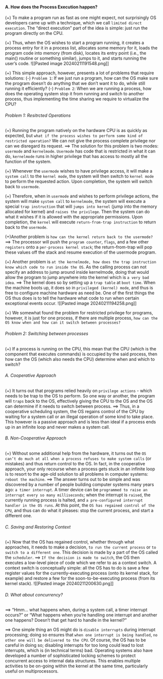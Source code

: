 #### A. How does the Process Execution happen?
(+) To make a program run as fast as one might expect, not surprisingly OS developers came up with a technique, which we call `limited direct execution`. The “direct execution” part of the idea is simple: just run the program directly on the CPU.

(+) Thus, when the OS wishes to start a program running, it creates a process entry for it in a process list, allocates some memory for it, loads the program code into memory (from disk), locates its entry point (i.e., the main() routine or something similar), jumps to it, and starts running the user’s code.
![[Pasted image 20240211191548.png]]

(+) This simple approach, however, presents a lot of problems that require solutions:
	(-) `Problem 1`: If we just run a program, how can the OS make sure the program doesn’t do anything that we don’t want it to do, while still running it efficiently?
	(-) `Problem 2`: When we are running a process, how does the operating system stop it from running and switch to another process, thus implementing the time sharing we require to virtualize the CPU?

###### Problem 1: Resitrcted Operations
(+) Running the program natively on the hardware CPU is as quickly as expected, but `what if the process wishes to perform some kind of restricted operation?` We can not give the process complete privilege nor can we disregard its request.
==> The solution for this problem is two modes: `usermode` and `kernelmode`.
`Usermode` has code that is restricted in what it can do, `kernelmode` runs in higher privilege that has access to mostly all the function of the system.

(+) Whenever the `usermode` wishes to have privilege access, it will make a `system call` to the `kernel mode`, the system will then switch to `kernel mode` to perform the requested action. Upon completion, the system will switch back to `usermode`.

(+) Therefore, when in `usermode` and wishes to perform privilege actions, the system will make `system call` to `kernelmode`, the system will execute a special `trap instruction` that will `jumps into kernel` (jump into the memory allocated for kernel) and `raises the privilege`. Then the system can do what it wishes if it is allowed with the appropriate permissions. Upon completion, the `kernel` will execute `return-from-trap instruction` to return back to the `usermode`. 

(+)Another problem is `how can the kernel return back to the usermode?` ==> The processor will push the `program counter`, `flags`, and a few other `registers` onto a `per-process kernel stack`; the return-from-trap will pop these values off the stack and resume execution of the usermode program.

(+) Another problem is `at the kernelmode, how does the trap instruction know which code to run inside the OS`. As the calling process can not specify an address to jump around inside kernelmode, doing that would allow the program to jump anywhere into the kernel which is `a very bad idea`.
==> The kernel does so by setting up a `trap table` at `boot time`. When the machine boots up, it does so in `privileged (kernel) mode`, and thus is free to configure machine hardware as need be. One of the first things the OS thus does is to tell the hardware what code to run when certain exceptional events occur.
![[Pasted image 20240211194258.png]]

(+) We somewhat found the problem for restricted privilege for programs, however, it is just for one process, if there are multiple process, `how can the OS know when and how can it switch between processes?`

###### Problem 2: Switching between processes
(+) If a process is running on the CPU, this mean that the CPU (which is the component that executes commands) is occupied by the said process, then how can the OS (which also needs the CPU) determine when and which to switch?

###### A. Cooperative Approach
(+) It turns out that programs relied heavily on `privilege actions` - which needs to be trap to the OS to perform. So one way or another, the program will `traps` back to the OS, effectively giving the CPU to the OS and the OS can determine if it needs to switch between process.
==> Thus, in a cooperative scheduling system, the OS regains control of the CPU by waiting for a system call or an illegal operation of some kind to take place. This however is a passive approach and is less than ideal if a process ends up in an infinite loop and never makes a system call.

###### B. Non-Cooperative Approach
(+) Without some additional help from the hardware, it turns out the `OS can’t do much at all when a process refuses to make system calls` (or mistakes) and thus return control to the OS. In fact, in the cooperative approach, your only recourse when a process gets stuck in an infinite loop is to resort to the age-old solution to all problems in computer systems: `reboot the machine`.
==> The answer turns out to be simple and was discovered by a number of people building computer systems many years ago: `a timer interrupt`. A timer device can be `programmed to raise an interrupt every so many milliseconds`; when the interrupt is `raised`, the currently running process is halted, and `a pre-configured interrupt handler in the OS runs`. At this point, the `OS has regained control of the CPU`, and thus can do what it pleases: stop the current process, and start a different one.

###### C. Saving and Restoring Context
(+) Now that the OS has regained control, whether through what approaches, it needs to make a decision, `to run the current process` or `to switch to a different one`. This decision is made by a part of the OS called the `scheduler`.
==> `If the decision is made to switch`, the OS then executes a low-level piece of code which we refer to as a context switch. A context switch is conceptually simple: all the OS has to do is save a few register values for the currently-executing process (onto its kernel stack, for example) and restore a few for the soon-to-be-executing process (from its kernel stack).
![[Pasted image 20240211200630.png]]

###### D. What about concurrency?
==> “Hmm... what happens when, during a system call, a timer interrupt occurs?” or “What happens when you’re handling one interrupt and another one happens? Doesn’t that get hard to handle in the kernel?”

==> One simple thing an OS might do is `disable interrupts` during interrupt processing; doing so ensures that `when one interrupt is being handled`, `no other one will be delivered to the CPU`. Of course, the OS has to be careful in doing so; disabling interrupts for too long could lead to lost interrupts, which is (in technical terms) bad. Operating systems also have developed a number of sophisticated locking schemes to protect concurrent access to internal data structures. This enables multiple activities to be on-going within the kernel at the same time, particularly useful on multiprocessors.